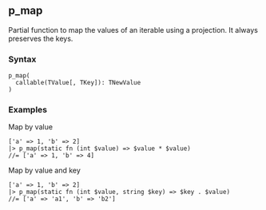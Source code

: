 [//]: # (This file is autogenerated)

## p_map

Partial function to map the values of an iterable using a projection.
It always preserves the keys.

### Syntax

```
p_map(
  callable(TValue[, TKey]): TNewValue
)
```

### Examples

Map by value
```
['a' => 1, 'b' => 2]
|> p_map(static fn (int $value) => $value * $value)
//= ['a' => 1, 'b' => 4]
```

Map by value and key
```
['a' => 1, 'b' => 2]
|> p_map(static fn (int $value, string $key) => $key . $value)
//= ['a' => 'a1', 'b' => 'b2']
```
